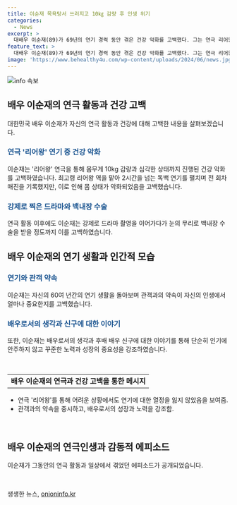 ```yaml
---
title: 이순재 목욕탕서 쓰러지고 10㎏ 감량 후 인생 위기
categories:
  - News
excerpt: >
  대배우 이순재(89)가 69년의 연기 경력 동안 겪은 건강 악화를 고백했다. 그는 연극 리어왕을 하면서 10kg이나 빠지며 쓰러지기도 했지만, 끝까지 연기 열정을 잃지 않았다. 또한 지난 60여 년간의 삶을 돌아보며 가족, 후배, 결혼생활에 대한 이야기도 전했다. 아울러 연극계의 선배로 알려진 고 오현경씨를 추모하는 모습도 이어졌다.
feature_text: >
  대배우 이순재(89)가 69년의 연기 경력 동안 겪은 건강 악화를 고백했다. 그는 연극 리어왕을 하면서 10kg이나 빠지며 쓰러지기도 했지만, 끝까지 연기 열정을 잃지 않았다. 또한 지난 60여 년간의 삶을 돌아보며 가족, 후배, 결혼생활에 대한 이야기도 전했다. 아울러 연극계의 선배로 알려진 고 오현경씨를 추모하는 모습도 이어졌다.
image: 'https://www.behealthy4u.com/wp-content/uploads/2024/06/news.jpg'
---
```


<p><img src="https://www.behealthy4u.com/wp-content/uploads/2024/06/news.jpg" alt="info 속보" /></p>

<h2 data-ke-size="size26">배우 이순재의 연극 활동과 건강 고백</h2>

<p data-ke-size="size16">대한민국 배우 이순재가 자신의 연극 활동과 건강에 대해 고백한 내용을 살펴보겠습니다.</p>

<h3><b><span style="color: #1a5490;">연극 '리어왕' 연기 중 건강 악화</span></b></h3>

<p data-ke-size="size16">이순재는 '리어왕' 연극을 통해 몸무게 10kg 감량과 심각한 상태까지 진행된 건강 악화를 고백하였습니다. 최고령 리어왕 역을 맡아 2시간을 넘는 독백 연기를 펼치며 전 회차 매진을 기록했지만, 이로 인해 몸 상태가 악화되었음을 고백했습니다.</p>

<h3><b><span style="color: #1a5490;">강제로 찍은 드라마와 백내장 수술</span></b></h3>

<p data-ke-size="size16">연극 활동 이후에도 이순재는 강제로 드라마 촬영을 이어가다가 눈의 무리로 백내장 수술을 받을 정도까지 이를 고백하였습니다.</p>

<h2 data-ke-size="size26">배우 이순재의 연기 생활과 인간적 모습</h2>

<h3><b><span style="color: #1a5490;">연기와 관객 약속</span></b></h3>

<p data-ke-size="size16">이순재는 자신의 60여 년간의 연기 생활을 돌아보며 관객과의 약속이 자신의 인생에서 얼마나 중요한지를 고백했습니다.</p>

<h3><b><span style="color: #1a5490;">배우로서의 생각과 신구에 대한 이야기</span></b></h3>

<p data-ke-size="size16">또한, 이순재는 배우로서의 생각과 후배 배우 신구에 대한 이야기를 통해 단순히 인기에 안주하지 않고 꾸준한 노력과 성장의 중요성을 강조하였습니다.</p>

<p data-ke-size="size16">&nbsp;</p>

<table>
    <tbody>
        <tr>
            <td style="text-align: center; height: 17px;"><b>배우 이순재의 연극과 건강 고백을 통한 메시지</b></td>
        </tr>
    </tbody>
</table>

<ul>
    <li>연극 '리어왕'를 통해 어려운 상황에서도 연기에 대한 열정을 잃지 않았음을 보여줌.</li>
    <li>관객과의 약속을 중시하고, 배우로서의 성장과 노력을 강조함.</li>
</ul>

<p data-ke-size="size16">&nbsp;</p>

<h2 data-ke-size="size26">배우 이순재의 연극인생과 감동적 에피소드</h2>

<p data-ke-size="size16">이순재가 그동안의 연극 활동과 일상에서 겪었던 에피소드가 공개되었습니다.</p>

<p data-ke-size="size16">&nbsp;</p>
생생한 뉴스, <a href="https://onioninfo.kr" rel="dofollow">onioninfo.kr</a>


